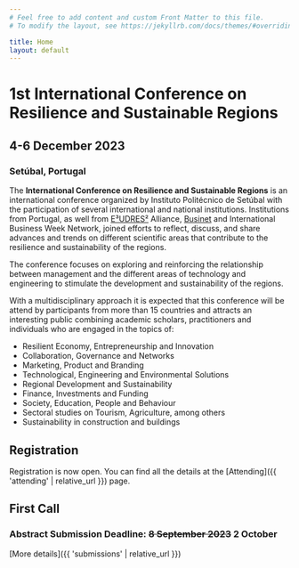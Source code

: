 ```yaml
---
# Feel free to add content and custom Front Matter to this file.
# To modify the layout, see https://jekyllrb.com/docs/themes/#overriding-theme-defaults

title: Home
layout: default
---
```


# 1st International Conference on Resilience and Sustainable Regions

## 4-6 December 2023
### Setúbal, Portugal

The **International Conference on Resilience and Sustainable Regions** is an international conference organized by Instituto Politécnico de Setúbal with the participation of several international and national institutions. Institutions from Portugal, as well from [E³UDRES²](https://eudres.eu/) Alliance, [Businet](https://www.businet.org.uk/) and International Business Week Network, joined efforts to reflect, discuss, and share advances and trends on different scientific areas that contribute to the resilience and sustainability of the regions.

The conference focuses on exploring and reinforcing the relationship between management and the different areas of technology and engineering to stimulate the development and sustainability of the regions.
 
With a multidisciplinary approach it is expected that this conference will be attend by participants from more than 15 countries and attracts an interesting public combining academic scholars, practitioners and individuals who are engaged in the topics of:
- Resilient Economy, Entrepreneurship and Innovation
- Collaboration, Governance and Networks
- Marketing, Product and Branding
- Technological, Engineering and Environmental Solutions
- Regional Development and Sustainability
- Finance, Investments and Funding
- Society, Education, People and Behaviour
- Sectoral studies on Tourism, Agriculture, among others
- Sustainability in construction and buildings

## Registration
Registration is now open. You can find all the details at the [Attending]({{ 'attending' | relative_url }}) page.

## First Call
### Abstract Submission Deadline: ~~8 September 2023~~ 2 October
[More details]({{ 'submissions' | relative_url }})
